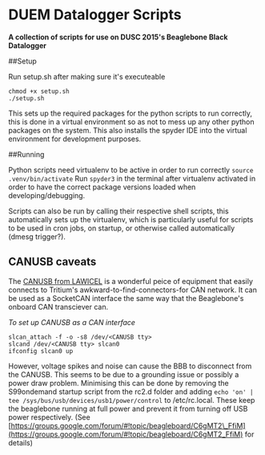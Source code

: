 DUEM Datalogger Scripts
=======================

**A collection of scripts for use on DUSC 2015's Beaglebone Black Datalogger**

##Setup

Run setup.sh after making sure it's executeable

```
chmod +x setup.sh
./setup.sh
```

This sets up the required packages for the python scripts to run correctly, this is done in a virtual environment so as not to mess up any other python packages on the system. This also installs the spyder IDE into the virtual environment for development purposes.

##Running

Python scripts need virtualenv to be active in order to run correctly `source .venv/bin/activate`
Run `spyder3` in the terminal after virtualenv activated in order to have the correct package versions loaded when developing/debugging.

Scripts can also be run by calling their respective shell scripts, this automatically sets up the virtualenv, which is particularly useful for scripts to be used in cron jobs, on startup, or otherwise called automatically (dmesg trigger?). 


## CANUSB caveats

The [CANUSB from LAWICEL](www.canusb.com) is a wonderful peice of equipment that easily connects to Tritium's awkward-to-find-connectors-for CAN network. It can be used as a SocketCAN interface the same way that the Beaglebone's onboard CAN transciever can. 

*To set up CANUSB as a CAN interface*
```
slcan_attach -f -o -s8 /dev/<CANUSB tty>
slcand /dev/<CANUSB tty> slcan0
ifconfig slcan0 up
```

However, voltage spikes and noise can cause the BBB to disconnect from the CANUSB. This seems to be due to a grounding issue or possibly a power draw problem. Minimising this can be done by removing the S99ondemand startup script from the rc2.d folder and adding `echo 'on' | tee /sys/bus/usb/devices/usb1/power/control` to /etc/rc.local. These keep the beaglebone running at full power and prevent it from turning off USB power respectively. (See [https://groups.google.com/forum/#!topic/beagleboard/C6gMT2\_FfiM](https://groups.google.com/forum/#!topic/beagleboard/C6gMT2_FfiM) for details)

